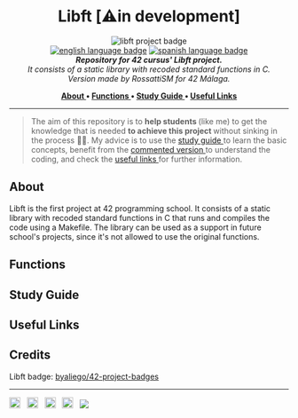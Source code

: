 <h1 align="center"> Libft [⚠️in development] </h1>

<p align="center">
<img src="https://github.com/byaliego/42-project-badges/blob/main/badges/libft.png?raw=true" alt="libft project badge" /> <br />
<a href="https://github.com/RossattiSM/Libft/blob/master/README.md"> <img src="https://img.shields.io/badge/lang-en-purple" alt="english language badge"></a> 
<a href="https://github.com/RossattiSM/Libft/blob/master/README.es.md"> <img src="https://img.shields.io/badge/lang-es-purple" alt="spanish language badge"></a> <br />
<i> <b> Repository for 42 cursus' Libft project.</b> <br /> It consists of a static library with recoded standard functions in C.   <br /> Version made by RossattiSM for 42 Málaga. </i> <br />
</p>
<p align="center"> <b>
<a href="https://github.com/RossattiSM/Libft#about"> About </a> • 
<a href="https://github.com/RossattiSM/Libft#functions"> Functions </a>  • 
<a href="https://github.com/RossattiSM/Libft#study-guide"> Study Guide </a>  • 
<a href="https://github.com/RossattiSM/Libft/blob/main/README.md#useful-links"> Useful Links </a>
</p> </b>

<hr>

> The aim of this repository is to <b> help students </b> (like me) to get the knowledge that is needed <b> to achieve this project </b> without sinking in the process 🏄‍♀️. My advice is to use the <a href="https://github.com/RossattiSM/Libft#study-guide"> study guide </a> to learn the basic concepts, benefit from the <a href="https://github.com/RossattiSM/42Cursus.Libft/tree/main/commented_libft"> commented version </a> to understand the coding, and check the <a href="https://github.com/RossattiSM/Libft/blob/main/README.md#useful-links"> useful links </a> for further information.

## About
Libft is the first project at 42 programming school. It consists of a static library with recoded standard functions in C that runs and compiles the code using a Makefile. The library can be used as a support in future school's projects, since it's not allowed to use the original functions. 

## Functions

## Study Guide

## Useful Links

## Credits
Libft badge: <a href="https://github.com/byaliego/42-project-badges"> byaliego/42-project-badges </a>

<hr>

<a href="https://www.linkedin.com/in/rossattism/"><img src="https://github.com/gauravghongde/social-icons/blob/master/PNG/Black/LinkedIN_black.png?raw=true" alt="Linkedin Logo" style="width: 20px; height: 20px" /></a> &nbsp;
<a href="https://github.com/RossattiSM"><img src="https://github.com/gauravghongde/social-icons/blob/master/PNG/Black/Github_black.png?raw=true" alt="GitHub logo" style="width: 20px; height: 20px" /></a> &nbsp;
<a href="https://open.spotify.com/user/21bih47uzlxunyyi4gbbvyvty"><img src="https://github.com/gauravghongde/social-icons/blob/master/PNG/Black/Spotify_black.png?raw=true" alt="Spotify logo" style="width: 20px; height: 20px" /></a> &nbsp;
<a href="mailto:smrossatti@gmail.com"><img src="https://github.com/gauravghongde/social-icons/blob/master/PNG/Black/Gmail_black.png?raw=true" alt="GMAIL logo" style="width: 20px; height: 20px" /></a> &nbsp;
<a href="https://shields.io/"><img src="https://img.shields.io/badge/Made with-♥-black" /></a>



